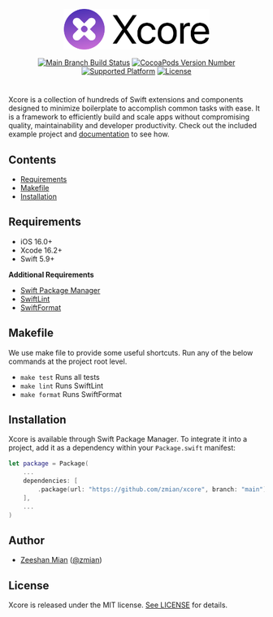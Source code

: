 <p align="center">
<img src="Resources/xcore_logo.svg" alt="Xcore logo" height=80>
</p>
<p align="center">
    <a href="https://travis-ci.org/zmian/xcore"><img src="https://travis-ci.org/zmian/xcore.svg?branch=main" alt="Main Branch Build Status"></a>
  <a href="http://cocoapods.org/pods/Xcore"><img src="https://img.shields.io/cocoapods/v/Xcore.svg?style=flat" alt="CocoaPods Version Number"></a>
  <a href="http://cocoapods.org/pods/Xcore"><img src="https://img.shields.io/cocoapods/p/Xcore.svg?style=flat" alt="Supported Platform"></a>
    <a href="http://cocoapods.org/pods/Xcore"><img src="https://img.shields.io/cocoapods/l/Xcore.svg?style=flat" alt="License"></a>
</p>
<h1></h1>

Xcore is a collection of hundreds of Swift extensions and components designed to minimize boilerplate to accomplish common tasks with ease. It is a framework to efficiently build and scale apps without compromising quality, maintainability and developer productivity. Check out the included example project and [documentation](https://zmian.github.io/xcore) to see how.

## Contents

- [Requirements](#requirements)
- [Makefile](#makefile)
- [Installation](#installation)

## Requirements

- iOS 16.0+
- Xcode 16.2+
- Swift 5.9+

**Additional Requirements**

- [Swift Package Manager](https://swift.org/package-manager/)
- [SwiftLint][swiftlint-link]
- [SwiftFormat][swiftformat-link]

## Makefile

We use make file to provide some useful shortcuts. Run any of the below commands at the project root level.

- `make test` Runs all tests
- `make lint` Runs SwiftLint
- `make format` Runs SwiftFormat

## Installation

Xcore is available through Swift Package Manager. To integrate it into a project, add it as a dependency within your `Package.swift` manifest:

```swift
let package = Package(
    ...
    dependencies: [
        .package(url: "https://github.com/zmian/xcore", branch: "main")
    ],
    ...
)
```

<!-- TODO: Fix DocC script -->
<!-- ## Documentation -->
<!-- You can find [the documentation here](https://zmian.github.io/xcore). -->

## Author

- [Zeeshan Mian](https://github.com/zmian) ([@zmian](https://twitter.com/zmian))

## License

Xcore is released under the MIT license. [See LICENSE](https://github.com/zmian/xcore/blob/main/LICENSE) for details.

[swiftlint-link]: https://github.com/realm/SwiftLint
[swiftformat-link]: https://github.com/nicklockwood/SwiftFormat
